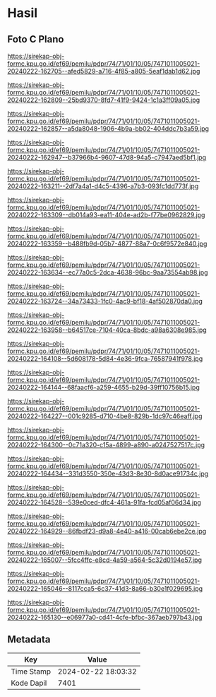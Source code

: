 # Hasil

## Foto C Plano

https://sirekap-obj-formc.kpu.go.id/ef69/pemilu/pdpr/74/71/01/10/05/7471011005021-20240222-162705--afed5829-a716-4f85-a805-5eaf1dab1d62.jpg

https://sirekap-obj-formc.kpu.go.id/ef69/pemilu/pdpr/74/71/01/10/05/7471011005021-20240222-162809--25bd9370-8fd7-41f9-9424-1c1a3ff09a05.jpg

https://sirekap-obj-formc.kpu.go.id/ef69/pemilu/pdpr/74/71/01/10/05/7471011005021-20240222-162857--a5da8048-1906-4b9a-bb02-404ddc7b3a59.jpg

https://sirekap-obj-formc.kpu.go.id/ef69/pemilu/pdpr/74/71/01/10/05/7471011005021-20240222-162947--b37966b4-9607-47d8-94a5-c7947aed5bf1.jpg

https://sirekap-obj-formc.kpu.go.id/ef69/pemilu/pdpr/74/71/01/10/05/7471011005021-20240222-163211--2df7a4a1-d4c5-4396-a7b3-093fc1dd773f.jpg

https://sirekap-obj-formc.kpu.go.id/ef69/pemilu/pdpr/74/71/01/10/05/7471011005021-20240222-163309--db014a93-ea11-404e-ad2b-f77be0962829.jpg

https://sirekap-obj-formc.kpu.go.id/ef69/pemilu/pdpr/74/71/01/10/05/7471011005021-20240222-163359--b488fb9d-05b7-4877-88a7-0c6f9572e840.jpg

https://sirekap-obj-formc.kpu.go.id/ef69/pemilu/pdpr/74/71/01/10/05/7471011005021-20240222-163634--ec77a0c5-2dca-4638-96bc-9aa73554ab98.jpg

https://sirekap-obj-formc.kpu.go.id/ef69/pemilu/pdpr/74/71/01/10/05/7471011005021-20240222-163724--34a73433-1fc0-4ac9-bf18-4af502870da0.jpg

https://sirekap-obj-formc.kpu.go.id/ef69/pemilu/pdpr/74/71/01/10/05/7471011005021-20240222-163958--b64517ce-7104-40ca-8bdc-a98a6308e985.jpg

https://sirekap-obj-formc.kpu.go.id/ef69/pemilu/pdpr/74/71/01/10/05/7471011005021-20240222-164108--5d608178-5d84-4e36-9fca-76587941f978.jpg

https://sirekap-obj-formc.kpu.go.id/ef69/pemilu/pdpr/74/71/01/10/05/7471011005021-20240222-164144--68faacf6-a259-4655-b29d-39ff10756b15.jpg

https://sirekap-obj-formc.kpu.go.id/ef69/pemilu/pdpr/74/71/01/10/05/7471011005021-20240222-164227--001c9285-d710-4be8-829b-1dc97c46eaff.jpg

https://sirekap-obj-formc.kpu.go.id/ef69/pemilu/pdpr/74/71/01/10/05/7471011005021-20240222-164300--0c71a320-c15a-4899-a890-a0247527517c.jpg

https://sirekap-obj-formc.kpu.go.id/ef69/pemilu/pdpr/74/71/01/10/05/7471011005021-20240222-164434--331d3550-350e-43d3-8e30-8d0ace91734c.jpg

https://sirekap-obj-formc.kpu.go.id/ef69/pemilu/pdpr/74/71/01/10/05/7471011005021-20240222-164528--539e0ced-dfc4-461a-91fa-fcd05af06d34.jpg

https://sirekap-obj-formc.kpu.go.id/ef69/pemilu/pdpr/74/71/01/10/05/7471011005021-20240222-164929--86fbdf23-d9a8-4e40-a416-00cab6ebe2ce.jpg

https://sirekap-obj-formc.kpu.go.id/ef69/pemilu/pdpr/74/71/01/10/05/7471011005021-20240222-165007--5fcc4ffc-e8cd-4a59-a564-5c32d0194e57.jpg

https://sirekap-obj-formc.kpu.go.id/ef69/pemilu/pdpr/74/71/01/10/05/7471011005021-20240222-165046--8117cca5-6c37-41d3-8a66-b30e1f029695.jpg

https://sirekap-obj-formc.kpu.go.id/ef69/pemilu/pdpr/74/71/01/10/05/7471011005021-20240222-165130--e06977a0-cd41-4cfe-bfbc-367aeb797b43.jpg


## Metadata

| Key        | Value               |
| ---------- | ------------------- |
| Time Stamp | 2024-02-22 18:03:32 |
| Kode Dapil | 7401                |



